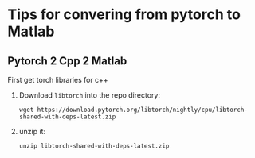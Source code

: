 # Tips for convering from pytorch to Matlab

## Pytorch 2 Cpp 2 Matlab

First get torch libraries for c++
1. Download `libtorch` into the repo directory:
    ```
    wget https://download.pytorch.org/libtorch/nightly/cpu/libtorch-shared-with-deps-latest.zip
    ```
2. unzip it:
    ```
    unzip libtorch-shared-with-deps-latest.zip 
    ```



